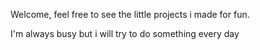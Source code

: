 <!DOCTYPE "html">
<html lang="pt-br">
<head>
  <meta charset="UTF-8">
  <meta name="hi>
  <link hre="syle.css" type="text/css" rel="stylesheet">
</head>

<body>
  <p> 
   Welcome, feel free to see the little projects i made for fun.
   
  </p>
  <p>
    I'm always busy but i will try to do something every day
  </p>

</body>

